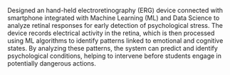 Designed an hand-held electroretinography (ERG) device connected with smartphone integrated with Machine Learning (ML) and Data Science to analyze retinal responses for early detection of psychological stress. The device records electrical activity in the retina, which is then processed using ML algorithms to identify patterns linked to emotional and cognitive states. By analyzing these patterns, the system can predict and identify psychological conditions, helping to intervene before students engage in potentially dangerous actions.
